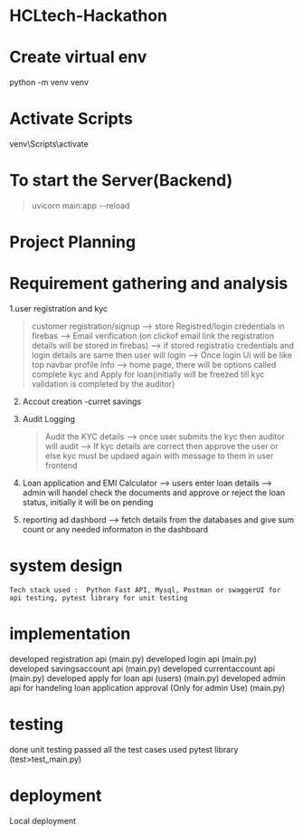 # HCLtech-Hackathon

# Create virtual env
python -m venv venv

# Activate Scripts
venv\Scripts\activate

# To start the Server(Backend)
> uvicorn main:app --reload

# Project Planning

 # Requirement gathering and analysis

1.user registration and kyc
 > customer registration/signup
    --> store Registred/login credentials in firebas
    --> Email verification (on clickof email link the registration details will be stored in firebas)
    --> if stored registratio credentials and login details are same then user will login
    --> Once login Ui will be like top navbar profile info
    --> home page, there will be options called complete kyc and Apply for loan(initially will be   freezed till kyc validation is completed by the auditor)

2. Accout creation -curret savings 

3. Audit Logging
    > Audit the KYC details
    --> once user submits the kyc then auditor will audit
    --> If kyc details are correct then approve the user or else kyc must be updaed again with message to them in user frontend

4. Loan application and EMI Calculator
    --> users enter loan details
    --> admin will handel check the documents and approve or reject the loan status, initially it will be on pending
5. reporting ad dashbord
    --> fetch details from the databases and give sum count or any needed informaton in the dashboard
    
# system design
    Tech stack used :  Python Fast API, Mysql, Postman or swaggerUI for api testing, pytest library for unit testing

# implementation

developed registration api (main.py)
developed login api (main.py)
developed savingsaccount api (main.py)
developed currentaccount api (main.py)
developed apply for loan api (users) (main.py)
developed admin api for handeling loan application approval (Only for admin Use) (main.py)


# testing
done unit testing passed all the test cases used pytest library (test>test_main.py)

# deployment
Local deployment


